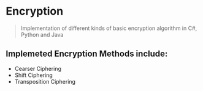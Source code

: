 # Encryption
> Implementation of different kinds of basic encryption algorithm in C#, Python and Java

## Implemeted Encryption Methods include:
- Cearser Ciphering
- Shift Ciphering
- Transposition Ciphering
